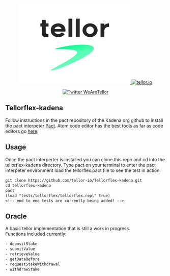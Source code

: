 <p align="center">
  <a href='https://www.tellor.io/'>
    <img src= 'https://raw.githubusercontent.com/tellor-io/TellorBrandMaterials/master/Swoosh%20and%20wordmark%20legacy/SwooshWordmarkLegacy.png' width="350" height="250" alt='tellor.io' />
    <img src= 'https://camo.githubusercontent.com/637425cb3d78e55411a0b3cb9ee5684b3a0cbd6d8dc8342c722268f5e4f8b346/68747470733a2f2f692e696d6775722e636f6d2f62415a464147462e706e67' width="250" height="200" alt='tellor.io' />

  </a>
</p>

<p align="center">
  <a href='https://twitter.com/WeAreTellor'>
    <img src= 'https://img.shields.io/twitter/url/http/shields.io.svg?style=social' alt='Twitter WeAreTellor' />
  </a>
</p>

## Tellorflex-kadena <a name="sample"> </a>

Follow instructions in the pact repository of the Kadena org github to install the pact interpeter [Pact](https://github.com/kadena-io/pact#installing-pact). Atom code editor has the best tools as far as code editors go [here](https://github.com/kadena-io/pact#atom).

## Usage
Once the pact interperter is installed you can clone this repo and cd into the tellorflex-kadena directory. Type pact on your terminal to enter the pact interpeter environment load the tellorflex.pact file to see the test in action.
```cli
git clone https://github.com/tellor-io/Tellorflex-kadena.git
cd tellorflex-kadena
pact
(load "tests/tellorflex/tellorflex.repl" true)
<!-- end to end tests are currently being added! -->
```
## Oracle

A basic tellor implementation that is still a work in progress.  
Functions included currently:

```cli
- depositStake
- submitValue
- retrieveValue
- getDataBefore
- requestStakeWithdrawal
- withdrawStake

```
